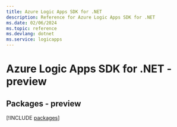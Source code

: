 ```yaml
---
title: Azure Logic Apps SDK for .NET
description: Reference for Azure Logic Apps SDK for .NET
ms.date: 02/06/2024
ms.topic: reference
ms.devlang: dotnet
ms.service: logicapps
---
```

# Azure Logic Apps SDK for .NET - preview
## Packages - preview
[!INCLUDE [packages](logic-apps-index.md)]
